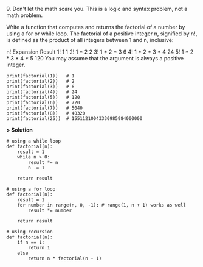 9\. Don't let the math scare you. This is a logic and syntax problem, not a math problem.

Write a function that computes and returns the factorial of a number by using a for or while loop. The factorial of a positive integer n, signified by n!, is defined as the product of all integers between 1 and n, inclusive:

n!	Expansion	Result
1!	1	1
2!	1 * 2	2
3!	1 * 2 * 3	6
4!	1 * 2 * 3 * 4	24
5!	1 * 2 * 3 * 4 * 5	120
You may assume that the argument is always a positive integer.

```
print(factorial(1))   # 1
print(factorial(2))   # 2
print(factorial(3))   # 6
print(factorial(4))   # 24
print(factorial(5))   # 120
print(factorial(6))   # 720
print(factorial(7))   # 5040
print(factorial(8))   # 40320
print(factorial(25))  # 15511210043330985984000000
```

**> Solution**
```
# using a while loop
def factorial(n):
    result = 1
    while n > 0:
        result *= n
        n -= 1

    return result

# using a for loop
def factorial(n):
    result = 1
    for number in range(n, 0, -1): # range(1, n + 1) works as well
        result *= number

    return result

# using recursion
def factorial(n):
    if n == 1:
        return 1
    else
        return n * factorial(n - 1)
```